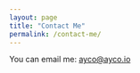 ```yaml
---
layout: page
title: "Contact Me"
permalink: /contact-me/
---
```


You can email me: [ayco@ayco.io](mailto:ayo@ayco.io)